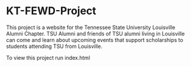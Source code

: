 # KT-FEWD-Project

This project is a website for the Tennessee State University
Louisville Alumni Chapter. TSU Alumni and friends of TSU alumni
living in Louisville can come and learn about upcoming events
that support scholarships to students attending TSU from Louisville.

To view this project run index.html
